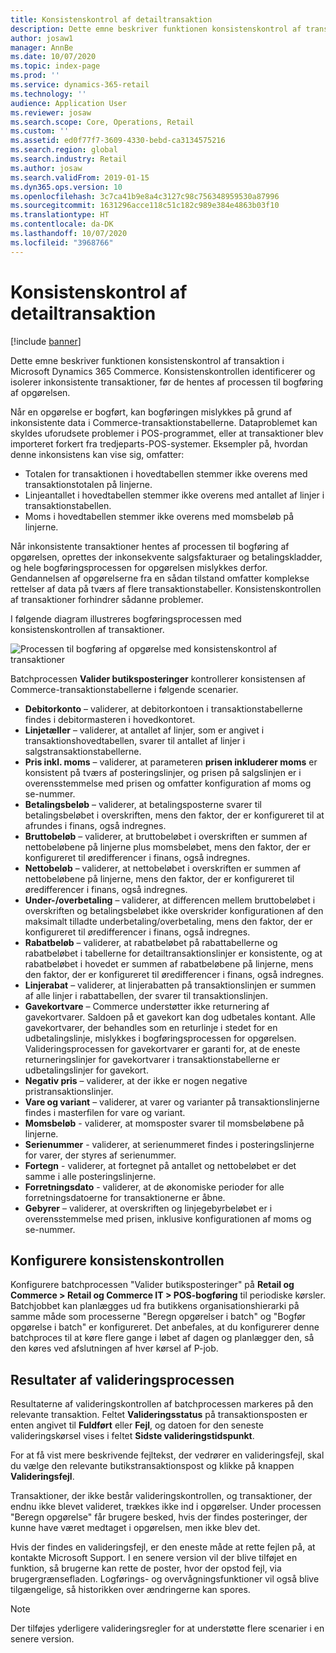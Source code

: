 ```yaml
---
title: Konsistenskontrol af detailtransaktion
description: Dette emne beskriver funktionen konsistenskontrol af transaktion i Dynamics 365 Commerce.
author: josaw1
manager: AnnBe
ms.date: 10/07/2020
ms.topic: index-page
ms.prod: ''
ms.service: dynamics-365-retail
ms.technology: ''
audience: Application User
ms.reviewer: josaw
ms.search.scope: Core, Operations, Retail
ms.custom: ''
ms.assetid: ed0f77f7-3609-4330-bebd-ca3134575216
ms.search.region: global
ms.search.industry: Retail
ms.author: josaw
ms.search.validFrom: 2019-01-15
ms.dyn365.ops.version: 10
ms.openlocfilehash: 3c7ca41b9e8a4c3127c98c756348959530a87996
ms.sourcegitcommit: 1631296acce118c51c182c989e384e4863b03f10
ms.translationtype: HT
ms.contentlocale: da-DK
ms.lasthandoff: 10/07/2020
ms.locfileid: "3968766"
---
```

# <a name="retail-transaction-consistency-checker"></a>Konsistenskontrol af detailtransaktion

[!include [banner](includes/banner.md)]

Dette emne beskriver funktionen konsistenskontrol af transaktion i Microsoft Dynamics 365 Commerce. Konsistenskontrollen identificerer og isolerer inkonsistente transaktioner, før de hentes af processen til bogføring af opgørelsen.

Når en opgørelse er bogført, kan bogføringen mislykkes på grund af inkonsistente data i Commerce-transaktionstabellerne. Dataproblemet kan skyldes uforudsete problemer i POS-programmet, eller at transaktioner blev importeret forkert fra tredjeparts-POS-systemer. Eksempler på, hvordan denne inkonsistens kan vise sig, omfatter: 

- Totalen for transaktionen i hovedtabellen stemmer ikke overens med transaktionstotalen på linjerne.
- Linjeantallet i hovedtabellen stemmer ikke overens med antallet af linjer i transaktionstabellen.
- Moms i hovedtabellen stemmer ikke overens med momsbeløb på linjerne. 

Når inkonsistente transaktioner hentes af processen til bogføring af opgørelsen, oprettes der inkonsekvente salgsfakturaer og betalingskladder, og hele bogføringsprocessen for opgørelsen mislykkes derfor. Gendannelsen af opgørelserne fra en sådan tilstand omfatter komplekse rettelser af data på tværs af flere transaktionstabeller. Konsistenskontrollen af transaktioner forhindrer sådanne problemer.

I følgende diagram illustreres bogføringsprocessen med konsistenskontrollen af transaktioner.

![Processen til bogføring af opgørelse med konsistenskontrol af transaktioner](./media/validchecker.png "Processen til bogføring af opgørelse med konsistenskontrol af detailtransaktioner")

Batchprocessen **Valider butiksposteringer** kontrollerer konsistensen af Commerce-transaktionstabellerne i følgende scenarier.

- **Debitorkonto** – validerer, at debitorkontoen i transaktionstabellerne findes i debitormasteren i hovedkontoret.
- **Linjetæller** – validerer, at antallet af linjer, som er angivet i transaktionshovedtabellen, svarer til antallet af linjer i salgstransaktionstabellerne.
- **Pris inkl. moms** – validerer, at parameteren **prisen inkluderer moms** er konsistent på tværs af posteringslinjer, og prisen på salgslinjen er i overensstemmelse med prisen og omfatter konfiguration af moms og se-nummer.
- **Betalingsbeløb** – validerer, at betalingsposterne svarer til betalingsbeløbet i overskriften, mens den faktor, der er konfigureret til at afrundes i finans, også indregnes.
- **Bruttobeløb** – validerer, at bruttobeløbet i overskriften er summen af nettobeløbene på linjerne plus momsbeløbet, mens den faktor, der er konfigureret til øredifferencer i finans, også indregnes.
- **Nettobeløb** – validerer, at nettobeløbet i overskriften er summen af nettobeløbene på linjerne, mens den faktor, der er konfigureret til øredifferencer i finans, også indregnes.
- **Under-/overbetaling** – validerer, at differencen mellem bruttobeløbet i overskriften og betalingsbeløbet ikke overskrider konfigurationen af den maksimalt tilladte underbetaling/overbetaling, mens den faktor, der er konfigureret til øredifferencer i finans, også indregnes.
- **Rabatbeløb** – validerer, at rabatbeløbet på rabattabellerne og rabatbeløbet i tabellerne for detailtransaktionslinjer er konsistente, og at rabatbeløbet i hovedet er summen af rabatbeløbene på linjerne, mens den faktor, der er konfigureret til øredifferencer i finans, også indregnes.
- **Linjerabat** – validerer, at linjerabatten på transaktionslinjen er summen af alle linjer i rabattabellen, der svarer til transaktionslinjen.
- **Gavekortvare** – Commerce understøtter ikke returnering af gavekortvarer. Saldoen på et gavekort kan dog udbetales kontant. Alle gavekortvarer, der behandles som en returlinje i stedet for en udbetalingslinje, mislykkes i bogføringsprocessen for opgørelsen. Valideringsprocessen for gavekortvarer er garanti for, at de eneste returneringslinjer for gavekortvarer i transaktionstabellerne er udbetalingslinjer for gavekort.
- **Negativ pris** – validerer, at der ikke er nogen negative pristransaktionslinjer.
- **Vare og variant** – validerer, at varer og varianter på transaktionslinjerne findes i masterfilen for vare og variant.
- **Momsbeløb** - validerer, at momsposter svarer til momsbeløbene på linjerne.
- **Serienummer** - validerer, at serienummeret findes i posteringslinjerne for varer, der styres af serienummer.
- **Fortegn** - validerer, at fortegnet på antallet og nettobeløbet er det samme i alle posteringslinjerne.
- **Forretningsdato** - validerer, at de økonomiske perioder for alle forretningsdatoerne for transaktionerne er åbne.
- **Gebyrer** – validerer, at overskriften og linjegebyrbeløbet er i overensstemmelse med prisen, inklusive konfigurationen af moms og se-nummer.

## <a name="set-up-the-consistency-checker"></a>Konfigurere konsistenskontrollen

Konfigurere batchprocessen "Valider butiksposteringer" på **Retail og Commerce \> Retail og Commerce IT \> POS-bogføring** til periodiske kørsler. Batchjobbet kan planlægges ud fra butikkens organisationshierarki på samme måde som processerne "Beregn opgørelser i batch" og "Bogfør opgørelse i batch" er konfigureret. Det anbefales, at du konfigurerer denne batchproces til at køre flere gange i løbet af dagen og planlægger den, så den køres ved afslutningen af hver kørsel af P-job.

## <a name="results-of-validation-process"></a>Resultater af valideringsprocessen

Resultaterne af valideringskontrollen af batchprocessen markeres på den relevante transaktion. Feltet **Valideringsstatus** på transaktionsposten er enten angivet til **Fuldført** eller **Fejl**, og datoen for den seneste valideringskørsel vises i feltet **Sidste valideringstidspunkt**.

For at få vist mere beskrivende fejltekst, der vedrører en valideringsfejl, skal du vælge den relevante butikstransaktionspost og klikke på knappen **Valideringsfejl**.

Transaktioner, der ikke består valideringskontrollen, og transaktioner, der endnu ikke blevet valideret, trækkes ikke ind i opgørelser. Under processen "Beregn opgørelse" får brugere besked, hvis der findes posteringer, der kunne have været medtaget i opgørelsen, men ikke blev det.

Hvis der findes en valideringsfejl, er den eneste måde at rette fejlen på, at kontakte Microsoft Support. I en senere version vil der blive tilføjet en funktion, så brugerne kan rette de poster, hvor der opstod fejl, via brugergrænsefladen. Logførings- og overvågningsfunktioner vil også blive tilgængelige, så historikken over ændringerne kan spores.

> [!NOTE]
> Der tilføjes yderligere valideringsregler for at understøtte flere scenarier i en senere version.

